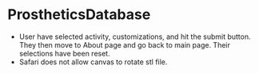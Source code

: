 # ProstheticsDatabase

- User have selected activity, customizations, and hit the submit button. They then move to About page and go back to main page. Their selections have been reset.
- Safari does not allow canvas to rotate stl file.


